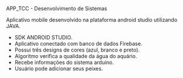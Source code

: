 APP_TCC - Desenvolvimento de Sistemas

Aplicativo mobile desenvolvido na plataforma android studio utilizando JAVA.
- SDK ANDROID STUDIO.
- Aplicativo conectado com banco de dados Firebase.
- Possui três designs de cores (azul, branco e preto).
- Algoritmo verifica a qualidade da água do aquário.
- Recebe informações do sistema arduino.
- Usuário pode adicionar seus peixes.
